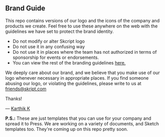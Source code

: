 ## Brand Guide

This repo contains versions of our logo and the icons of the company and products we create. Feel free to use these anywhere on the web with the guidelines we have set to protect the brand identity.

- Do not modify or alter Skcript logo
- Do not use it in any confusing way
- Do not use it in places where the team has not authorized in terms of sponsorship for events or endorsements.
- You can view the rest of the branding guidelines [here.](https://github.com/skcript/brand-guide/blob/master/Do's%20and%20Don'ts/Dos_and_Donts.md)

We deeply care about our brand, and we believe that you make use of our logo whenever necessary in appropriate places. If you find someone abusing our logo, or violating the guidelines, please write to us at [friends@skript.com](mailto:friends@skcript.com)

Thanks!

— [Karthik K](https://twitter.com/imkarthikk)

**P.S.:** These are just templates that you can use for your company and spread it to Press. We are working on a variety of documents, and Sketch templates too. They're coming up on this repo pretty soon.
